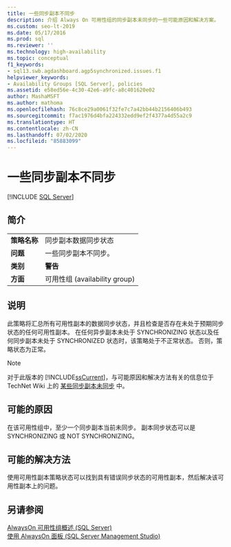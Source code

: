 ```yaml
---
title: 一些同步副本不同步
description: 介绍 Always On 可用性组的同步副本未同步的一些可能原因和解决方案。
ms.custom: seo-lt-2019
ms.date: 05/17/2016
ms.prod: sql
ms.reviewer: ''
ms.technology: high-availability
ms.topic: conceptual
f1_keywords:
- sql13.swb.agdashboard.agp5synchronized.issues.f1
helpviewer_keywords:
- Availability Groups [SQL Server], policies
ms.assetid: e58ed56e-4c30-42e6-a9fc-a8c401620e02
author: MashaMSFT
ms.author: mathoma
ms.openlocfilehash: 76c8ce29a0061f32fe7c7a42bb44b2156406b493
ms.sourcegitcommit: f7ac1976d4bfa224332edd9ef2f4377a4d55a2c9
ms.translationtype: HT
ms.contentlocale: zh-CN
ms.lasthandoff: 07/02/2020
ms.locfileid: "85883099"
---
```

# <a name="some-synchronous-replicas-are-not-synchronized"></a>一些同步副本不同步
[!INCLUDE [SQL Server](../../../includes/applies-to-version/sqlserver.md)]
    
## <a name="introduction"></a>简介  
  
|||  
|-|-|  
|**策略名称**|同步副本数据同步状态|  
|**问题**|一些同步副本不同步。|  
|**类别**|**警告**|  
|**方面**|可用性组 (availability group)|  
  
## <a name="description"></a>说明  
 此策略将汇总所有可用性副本的数据同步状态，并且检查是否存在未处于预期同步状态的任何可用性副本。 在任何异步副本未处于 SYNCHRONIZING 状态以及任何同步副本未处于 SYNCHRONIZED 状态时，该策略处于不正常状态。 否则，策略状态为正常。  
  
> [!NOTE]  
>  对于此版本的 [!INCLUDE[ssCurrent](../../../includes/sscurrent-md.md)]，与可能原因和解决方法有关的信息位于 TechNet Wiki 上的 [某些同步副本未同步](https://go.microsoft.com/fwlink/p/?LinkId=220853) 中。  
  
## <a name="possible-causes"></a>可能的原因  
 在该可用性组中，至少一个同步副本当前未同步。 副本同步状态可以是 SYNCHRONIZING 或 NOT SYNCHRONIZING。  
  
## <a name="possible-solution"></a>可能的解决方法  
 使用可用性副本策略状态可以找到具有错误同步状态的可用性副本，然后解决该可用性副本上的问题。  
  
## <a name="see-also"></a>另请参阅  
 [AlwaysOn 可用性组概述 (SQL Server)](../../../database-engine/availability-groups/windows/overview-of-always-on-availability-groups-sql-server.md)   
 [使用 AlwaysOn 面板 (SQL Server Management Studio)](../../../database-engine/availability-groups/windows/use-the-always-on-dashboard-sql-server-management-studio.md)  
  
  
